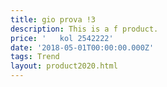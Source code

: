 ```yaml
---
title: gio prova !3
description: This is a f product.
price: '   kol 2542222'
date: '2018-05-01T00:00:00.000Z'
tags: Trend
layout: product2020.html
---
```


